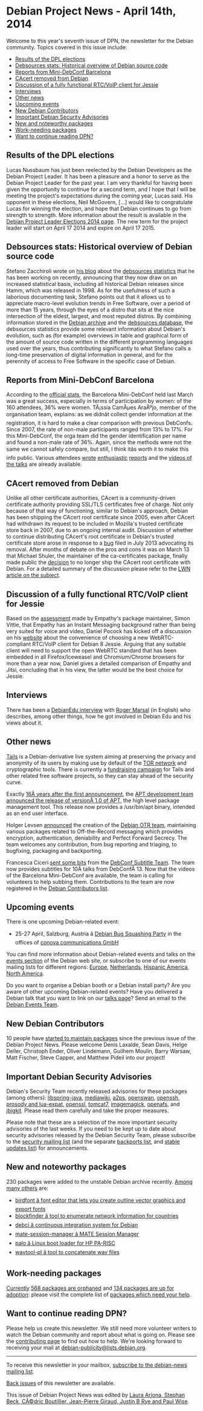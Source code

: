 
Debian Project News - April 14th, 2014
======================================


Welcome to this year's seventh issue of DPN, the newsletter for the Debian community. Topics covered in this issue include:


* [Results of the DPL elections](https://www.debian.org/News/weekly/2014/07/#dpl)
* [Debsources stats: Historical overview of Debian source code](https://www.debian.org/News/weekly/2014/07/#debsources_stats)
* [Reports from Mini-DebConf Barcelona](https://www.debian.org/News/weekly/2014/07/#miniconf)
* [CAcert removed from Debian](https://www.debian.org/News/weekly/2014/07/#CAcert)
* [Discussion of a fully functional RTC/VoIP client for Jessie](https://www.debian.org/News/weekly/2014/07/#RTC_VoIP_client)
* [Interviews](https://www.debian.org/News/weekly/2014/07/#interviews)
* [Other news](https://www.debian.org/News/weekly/2014/07/#other)
* [Upcoming events](https://www.debian.org/News/weekly/2014/07/#events)
* [New Debian Contributors](https://www.debian.org/News/weekly/2014/07/#newcontributors)
* [Important Debian Security Advisories](https://www.debian.org/News/weekly/2014/07/#dsa)
* [New and noteworthy packages](https://www.debian.org/News/weekly/2014/07/#nnwp)
* [Work-needing packages](https://www.debian.org/News/weekly/2014/07/#wnpp)
* [Want to continue reading DPN?](https://www.debian.org/News/weekly/2014/07/#continuedpn)


Results of the DPL elections
----------------------------



Lucas Nussbaum
has just been
reelected
by the Debian Developers as the Debian Project Leader.
It has been a pleasure and a honor to serve as the Debian Project Leader
for the past year. I am very thankful for having been given the opportunity
to continue for a second term, and I hope that I will be meeting the
project's expectations during the coming year, Lucas said.
His opponent in these elections, Neil McGovern,
[...] would like to congratulate Lucas for winning the election, and hope
that Debian continues to go from strength to strength.
More information about the result is available in the
[Debian Project Leader Elections 2014 page](https://www.debian.org/vote/2014/vote_001).
The new term for the project leader will start on April 17 2014 and expire on
April 17 2015.



Debsources stats: Historical overview of Debian source code
-----------------------------------------------------------



Stefano Zacchiroli wrote on
[his blog](http://upsilon.cc/~zack/blog/planet-debian) about the
[debsources statistics](http://sources.debian.net/stats)
that he has been working on recently, announcing that they now draw on an
increased statistical basis, including all historical Debian releases since Hamm,
which was released in 1998. As for the usefulness of such
a laborious documenting task, Stefano points out that it allows us
to appreciate macro-level evolution trends in
Free Software, over a period of more than 15 years, through
the eyes of a distro that sits at the nice intersection of
the eldest, largest, and most reputed distros. By
combining information stored in the
[Debian archive](http://archive.debian.org/)
and the [debsources database](http://sources.debian.net),
the debsources statistics provide some relevant information
about Debian's evolution, such as (for example) overviews in
table and graphical form of the amount of source code
written in the different programming languages used over
the years, thus contributing significantly to what Stefano
calls a long-time preservation of digital information in
general, and for the perennity of access to Free Software
in the specific case of Debian.



Reports from Mini-DebConf Barcelona
-----------------------------------



According to the [official stats](http://tassia.wp.acaia.ca/2014/04/02/hello-world/),
the Barcelona Mini-DebConf held last March was a great success, especially in
terms of participation by women: of the 160 attendees, 36% were women.
TÃ¡ssia CamÃµes AraÃºjo, member of the organisation
team, explains: as we didnât collect gender information at the registration,
it is hard to make a clear comparison with previous DebConfs. Since 2007, the
rate of non-male participants ranged from 13% to 17%. For this Mini-DebConf,
the orga team did the gender identification per name and found a non-male rate
of 36%. Again, since the methods were not the same we cannot safely compare,
but still, I think itâs worth it to make this info public.
Various attendees [wrote](http://social.gl-como.it/display/valhalla/3514)
[enthusiastic](http://larjona.wordpress.com/2014/03/31/minidebconf-barcelona-2014/)
[reports](http://blog.zouish.org/posts/bcn14/) and the
[videos of the talks](http://meetings-archive.debian.net/pub/debian-meetings/2014/mini-debconf-barcelona/)
are already available.



CAcert removed from Debian
--------------------------



Unlike all other certificate authorities, CAcert is a community-driven
certificate authority providing SSL/TLS certificates free of charge.
Not only because of that way of functioning, similar to
Debian's approach, Debian has been shipping the CAcert root
certificate since 2005, even after CAcert had withdrawn
its request to be included in Mozilla's trusted certificate
store back in 2007, due to an ongoing internal audit.
Discussion of whether to continue distributing CAcert's root
certificate in Debian's trusted certificate store arose in response to a
[bug](https://bugs.debian.org/cgi-bin/bugreport.cgi?bug=718434)
filed in July 2013 advocating its removal.
After months of debate on the pros and cons it was on March 13 that Michael Shuler,
the maintainer of the ca-certificates package, finally made public the
[decision](https://bugs.debian.org/cgi-bin/bugreport.cgi?bug=718434#129)
to no longer ship the CAcert root certificate with Debian.
For a detailed summary of the discussion please refer to the
[LWN article on the subject](https://lwn.net/Articles/590879/).



Discussion of a fully functional RTC/VoIP client for Jessie
-----------------------------------------------------------



Based on the
[assessment](https://lists.debian.org/debian-devel/2014/03/msg00640.html)
made by Empathy's package maintainer, Simon Vittie,
that Empathy has an Instant Messaging background rather
than being very suited for voice and video, Daniel Pocock
has kicked off a discussion on his
[website](https://lists.debian.org/debian-devel/2014/03/msg00640.html)
about the convenience of choosing a new WebRTC-compliant
RTC/VoIP client for Debian 8 Jessie.
Arguing that any suitable client will need to support
the open WebRTC standard that has been embedded in
all Firefox/Iceweasel and Chromium/Chrome browsers
for more than a year now, Daniel gives a detailed comparison of
Empathy and Jitsi, concluding that in his view, the latter would be
the best choice for Jessie.



Interviews
----------


There has been a
[DebianEdu interview](http://people.skolelinux.org/pere/blog/tags/intervju/)
with
[Roger Marsal](http://people.skolelinux.org/pere/blog/Debian_Edu_interview__Roger_Marsal.html) (in English)
who describes, among other things, how he got involved in Debian Edu and his views about it.



Other news
----------



[Tails](https://tails.boum.org/)
is a Debian-derivative live system aiming at
preserving the privacy and anonymity of its users
by making use by default of the
[TOR network](https://www.torproject.org/)
and cryptographic tools. There is currently a
[fundraising campaign](https://pressfreedomfoundation.org/blog/2014/04/help-support-little-known-privacy-tool-has-been-critical-journalists-reporting-nsa) for Tails and other related
free software projects, so they can stay ahead of the security curve.




Exactly [16Â years
after the first announcement](https://lists.debian.org/debian-devel/1998/04/msg00027.html), the
[APT development team](https://wiki.debian.org/Teams/Apt)
[announced
the release of versionÂ 1.0 of APT](https://lists.debian.org/debian-devel/2014/04/msg00013.html), the high level package management tool.
This release now provides a /usr/bin/apt binary, intended as an
end user interface.




Holger Levsen
[announced](https://lists.debian.org/debian-devel-announce/2014/04/msg00000.html)
the creation of the [Debian OTR team](https://wiki.debian.org/Teams/OTR),
maintaining various packages related to Off-the-Record
messaging which provides encryption, authentication, deniability and
Perfect Forward Secrecy. The team welcomes any contribution, from bug reporting
and triaging, to bugfixing, packaging and backporting.




Francesca Ciceri
[sent
some bits](https://lists.debian.org/debian-devel-announce/2014/04/msg00002.html) from the
[DebConf Subtitle Team](http://wiki.debconf.org/wiki/Videoteam/Subtitles).
The team now provides subtitles for 10Â talks from DebConfÂ 13.
Now that the videos of the Barcelona Mini-DebConf are available,
the team is calling for volunteers to help subbing them. Contributions to the
team are now registered in the
[Debian Contributors list](https://contributors.debian.org).



Upcoming events
---------------


There is one upcoming Debian-related event:


* 25-27 April, Salzburg, Austria â [Debian
 Bug Squashing Party](https://wiki.debian.org/BSP/2014/04/at/Salzburg) in the offices of
 [conova
 communications GmbH](http://www.conova.com/de/kontakt/anfahrtsplan-salzburg/)



You can find more information about Debian-related events and talks
on the [events section](https://www.debian.org/events) of the Debian web site,
or subscribe to one of our events mailing lists for different regions:
[Europe](https://lists.debian.org/debian-events-eu),
[Netherlands](https://lists.debian.org/debian-events-nl),
[Hispanic America](https://lists.debian.org/debian-events-ha),
[North America](https://lists.debian.org/debian-events-na).



Do you want to organise a Debian booth or a Debian install party?
Are you aware of other upcoming Debian-related events?
Have you delivered a Debian talk that you want to link on our
[talks page](https://www.debian.org/events/talks)?
Send an email to the [Debian Events Team](mailto:events@debian.org).



New Debian Contributors
-----------------------



10 people have [started
 to maintain packages](https://udd.debian.org/cgi-bin/new-maintainers.cgi) since the previous issue of the Debian
 Project News. Please welcome
Denis Laxalde,
Sean Davis,
Helge Deller,
Christoph Ender,
Oliver Lindemann,
Guilhem Moulin,
Barry Warsaw,
Matt Fischer,
Steve Capper,
and
Matthew Pideil
 into our project!


Important Debian Security Advisories
------------------------------------


Debian's Security Team recently released
 advisories for these packages (among others):
[libspring-java](https://www.debian.org/security/2014/dsa-2890),
[mediawiki](https://www.debian.org/security/2014/dsa-2891),
[a2ps](https://www.debian.org/security/2014/dsa-2892),
[openswan](https://www.debian.org/security/2014/dsa-2893),
[openssh](https://www.debian.org/security/2014/dsa-2894),
[prosody and lua-expat](https://www.debian.org/security/2014/dsa-2895),
[openssl](https://www.debian.org/security/2014/dsa-2896),
[tomcat7](https://www.debian.org/security/2014/dsa-2897),
[imagemagick](https://www.debian.org/security/2014/dsa-2898),
[openafs](https://www.debian.org/security/2014/dsa-2899), and
[jbigkit](https://www.debian.org/security/2014/dsa-2900).
 Please read them carefully and take the proper measures.


Please note that these are a selection of the more important security
advisories of the last weeks. If you need to be kept up to date about
security advisories released by the Debian Security Team, please
subscribe to the [security mailing
list](https://lists.debian.org/debian-security-announce/) (and the separate [backports
list](https://lists.debian.org/debian-backports-announce/), and [stable updates
list](https://lists.debian.org/debian-stable-announce/)) for announcements.



New and noteworthy packages
---------------------------



230 packages were added to the unstable Debian archive
recently. [Among
many others](https://packages.debian.org/unstable/main/newpkg) are:


* [birdfont â font editor that lets you create outline vector graphics and export fonts](https://packages.debian.org/unstable/main/birdfont)
* [blockfinder â tool to enumerate network information for countries](https://packages.debian.org/unstable/main/blockfinder)
* [debci â continuous integration system for Debian](https://packages.debian.org/unstable/main/debci)
* [mate-session-manager â MATE Session Manager](https://packages.debian.org/unstable/main/mate-session-manager)
* [palo â Linux boot loader for HP PA-RISC](https://packages.debian.org/unstable/main/palo)
* [wavtool-pl â tool to concatenate wav files](https://packages.debian.org/unstable/main/wavtool-pl)


Work-needing packages
---------------------


[Currently](https://lists.debian.org/debian-devel/2014/04/msg00272.html) [568 packages are orphaned](https://www.debian.org/devel/wnpp/orphaned) and [134 packages are up for adoption](https://www.debian.org/devel/wnpp/rfa): please visit the complete list of [packages which need your help](https://www.debian.org/devel/wnpp/help_requested).


Want to continue reading DPN?
-----------------------------


Please help us create this newsletter. We still need more volunteer writers to watch the Debian community and report about what is going on. Please see the [contributing page](https://wiki.debian.org/ProjectNews/HowToContribute) to find out how to help. We're looking forward to receiving your mail at [debian-publicity@lists.debian.org](mailto:debian-publicity@lists.debian.org).




---



 To receive this newsletter in your mailbox, [subscribe to the debian-news mailing list](https://lists.debian.org/debian-news/).



[Back issues](https://www.debian.org/News/weekly/) of this newsletter are available.



This issue of Debian Project News was edited by [Laura Arjona, Stephan Beck, CÃ©dric Boutillier, Jean-Pierre Giraud, Justin B Rye and Paul Wise](mailto:debian-publicity@lists.debian.org).




